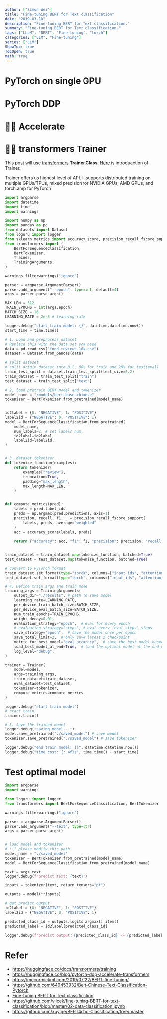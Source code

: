 ```yaml
---
author: ["Simon Wei"]
title: "Fine-tuning BERT for Text classification"
date: "2019-03-10"
description: "Fine-tuning BERT for Text classification."
summary: "Fine-tuning BERT for Text classification."
tags: ["LLLM", "BERT", "Fine-tuning", "torch"]
categories: ["LLM", "Fine-tuning"]
series: ["LLM"]
ShowToc: true
TocOpen: true
math: true
---
```



# PyTorch on single GPU

# PyTorch DDP

# :hugs:🤗 Accelerate

# :hugs:🤗 transformers Trainer

This post will use [transformers](https://github.com/huggingface/transformers)  **Trainer Class**, [Here](https://huggingface.co/docs/transformers/en/main_classes/trainer) is introduaction of Trainer. 

Trainer offers us highest level of API. It supports distributed training on multiple GPUs/TPUs, mixed precision for NVIDIA GPUs, AMD GPUs, and torch.amp for PyTorch

```py
import argparse
import datetime
import time
import warnings

import numpy as np
import pandas as pd
from datasets import Dataset
from loguru import logger
from sklearn.metrics import accuracy_score, precision_recall_fscore_support
from transformers import (
    BertForSequenceClassification,
    BertTokenizer,
    Trainer,
    TrainingArguments,
)

warnings.filterwarnings("ignore")

parser = argparse.ArgumentParser()
parser.add_argument("--epoch", type=int, default=4)
args = parser.parse_args()

MAX_LEN = 512
TRAIN_EPOCHS = int(args.epoch)
BATCH_SIZE = 16
LEARNING_RATE = 2e-5 # learning rate

logger.debug("start train model: {}", datetime.datetime.now())
start_time = time.time()

# 1. Load and preprocess dataset
# Replace this with the data set you need
data = pd.read_csv("food_reviews_10k.csv")
dataset = Dataset.from_pandas(data)

# split dataset 
# split origin dataset into 8:2, 80% for train and 20% for test(eval)
train_test_split = dataset.train_test_split(test_size=0.2)
train_dataset = train_test_split["train"]
test_dataset = train_test_split["test"]

# 2. load pretrain BERT model and tokenizer
model_name = "/models/bert-base-chinese"
tokenizer = BertTokenizer.from_pretrained(model_name)


id2label = {0: "NEGATIVE", 1: "POSITIVE"}
label2id = {"NEGATIVE": 0, "POSITIVE": 1}
model = BertForSequenceClassification.from_pretrained(
    model_name,
    num_labels=2, # set labels num.
    id2label=id2label,
    label2id=label2id,
)


# 3. dataset tokenizer
def tokenize_function(examples):
    return tokenizer(
        examples["review"],
        truncation=True,
        padding="max_length",
        max_length=MAX_LEN,
    )


def compute_metrics(pred):
    labels = pred.label_ids
    preds = np.argmax(pred.predictions, axis=1)
    precision, recall, f1, _ = precision_recall_fscore_support(
        labels, preds, average="weighted"
    )
    acc = accuracy_score(labels, preds)
    
    return {"accuracy": acc, "f1": f1, "precision": precision, "recall": recall}


train_dataset = train_dataset.map(tokenize_function, batched=True)
test_dataset = test_dataset.map(tokenize_function, batched=True)

# convert to PyTorch format
train_dataset.set_format(type="torch", columns=["input_ids", "attention_mask", "label"])
test_dataset.set_format(type="torch", columns=["input_ids", "attention_mask", "label"])

# 4. Define train args and train mode
training_args = TrainingArguments(
    output_dir="./results", # path to save model
    learning_rate=LEARNING_RATE,
    per_device_train_batch_size=BATCH_SIZE,
    per_device_eval_batch_size=BATCH_SIZE,
    num_train_epochs=TRAIN_EPOCHS,
    weight_decay=0.01,
    evaluation_strategy="epoch",  # eval for every epoch
    # evaluation_strategy="steps", # eval every `eval_steps` steps
    save_strategy="epoch",  # save the model once per epoch
    save_total_limit=2,  # only save latest 2 checkpoint
    metric_for_best_model="eval_accuracy",  # save the best model based on eval_accuracy
    load_best_model_at_end=True,  # load the optimal model at the end of training
    log_level="debug",
)

trainer = Trainer(
    model=model,
    args=training_args,
    train_dataset=train_dataset,
    eval_dataset=test_dataset,
    tokenizer=tokenizer,
    compute_metrics=compute_metrics,
)

logger.debug("start train model")
# start train
trainer.train()

# 5. Save the trained model
logger.debug("saving model...")
model.save_pretrained("./saved_model") # save model
tokenizer.save_pretrained("./saved_model") # save tokenizer

logger.debug("end train model: {}", datetime.datetime.now())
logger.debug("time cost: {:.4f}s", time.time() - start_time)
```

# Test optimal model

```py
import argparse
import warnings

from loguru import logger
from transformers import BertForSequenceClassification, BertTokenizer

warnings.filterwarnings("ignore")

parser = argparse.ArgumentParser()
parser.add_argument("--text", type=str)
args = parser.parse_args()


# load model and tokenizer
# !!! please modify this path
model_name = "./saved_model"
tokenizer = BertTokenizer.from_pretrained(model_name)
model = BertForSequenceClassification.from_pretrained(model_name)

text = args.text
logger.debug(f"predict text: {text}")

inputs = tokenizer(text, return_tensors="pt")

outputs = model(**inputs)

# get predict output
id2label = {0: "NEGATIVE", 1: "POSITIVE"}
label2id = {"NEGATIVE": 0, "POSITIVE": 1}

predicted_class_id = outputs.logits.argmax().item()
predicted_label = id2label[predicted_class_id]

logger.debug(f"predict output：{predicted_class_id} -> {predicted_label}")
```

# Refer

- https://huggingface.co/docs/transformers/training
- https://huggingface.co/blog/pytorch-ddp-accelerate-transformers
- https://mccormickml.com/2019/07/22/BERT-fine-tuning/
- https://github.com/649453932/Bert-Chinese-Text-Classification-Pytorch
- [Fine-tuning BERT for Text classification
](https://www.kaggle.com/code/neerajmohan/fine-tuning-bert-for-text-classification)
- https://github.com/vilcek/fine-tuning-BERT-for-text-classification/blob/master/02-data-classification.ipynb
- https://github.com/xuyige/BERT4doc-Classification/tree/master
